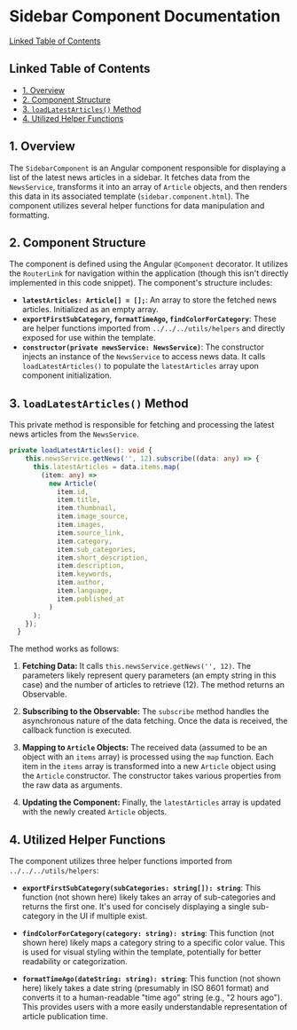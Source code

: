 # Sidebar Component Documentation

[Linked Table of Contents](#linked-table-of-contents)

## Linked Table of Contents

* [1. Overview](#1-overview)
* [2. Component Structure](#2-component-structure)
* [3. `loadLatestArticles()` Method](#3-loadlatestarticles-method)
* [4. Utilized Helper Functions](#4-utilized-helper-functions)


## 1. Overview

The `SidebarComponent` is an Angular component responsible for displaying a list of the latest news articles in a sidebar. It fetches data from the `NewsService`, transforms it into an array of `Article` objects, and then renders this data in its associated template (`sidebar.component.html`).  The component utilizes several helper functions for data manipulation and formatting.


## 2. Component Structure

The component is defined using the Angular `@Component` decorator.  It utilizes the `RouterLink` for navigation within the application (though this isn't directly implemented in this code snippet).  The component's structure includes:

* **`latestArticles: Article[] = [];`**: An array to store the fetched news articles.  Initialized as an empty array.
* **`exportFirstSubCategory`, `formatTimeAgo`, `findColorForCategory`**: These are helper functions imported from `../../../utils/helpers` and directly exposed for use within the template.
* **`constructor(private newsService: NewsService)`**: The constructor injects an instance of the `NewsService` to access news data.  It calls `loadLatestArticles()` to populate the `latestArticles` array upon component initialization.


## 3. `loadLatestArticles()` Method

This private method is responsible for fetching and processing the latest news articles from the `NewsService`.

```typescript
private loadLatestArticles(): void {
    this.newsService.getNews('', 12).subscribe((data: any) => {
      this.latestArticles = data.items.map(
        (item: any) =>
          new Article(
            item.id,
            item.title,
            item.thumbnail,
            item.image_source,
            item.images,
            item.source_link,
            item.category,
            item.sub_categories,
            item.short_description,
            item.description,
            item.keywords,
            item.author,
            item.language,
            item.published_at
          )
      );
    });
  }
```

The method works as follows:

1. **Fetching Data:** It calls `this.newsService.getNews('', 12)`.  The parameters likely represent  query parameters (an empty string in this case) and the number of articles to retrieve (12).  The method returns an Observable.

2. **Subscribing to the Observable:** The `subscribe` method handles the asynchronous nature of the data fetching.  Once the data is received, the callback function is executed.

3. **Mapping to `Article` Objects:** The received data (assumed to be an object with an `items` array) is processed using the `map` function.  Each item in the `items` array is transformed into a new `Article` object using the `Article` constructor.  The constructor takes various properties from the raw data as arguments.

4. **Updating the Component:** Finally, the `latestArticles` array is updated with the newly created `Article` objects.


## 4. Utilized Helper Functions

The component utilizes three helper functions imported from `../../../utils/helpers`:

* **`exportFirstSubCategory(subCategories: string[]): string`**: This function (not shown here) likely takes an array of sub-categories and returns the first one.  It's used for concisely displaying a single sub-category in the UI if multiple exist.

* **`findColorForCategory(category: string): string`**: This function (not shown here) likely maps a category string to a specific color value. This is used for visual styling within the template, potentially for better readability or categorization.

* **`formatTimeAgo(dateString: string): string`**: This function (not shown here) likely takes a date string (presumably in ISO 8601 format) and converts it to a human-readable "time ago" string (e.g., "2 hours ago"). This provides users with a more easily understandable representation of article publication time.
